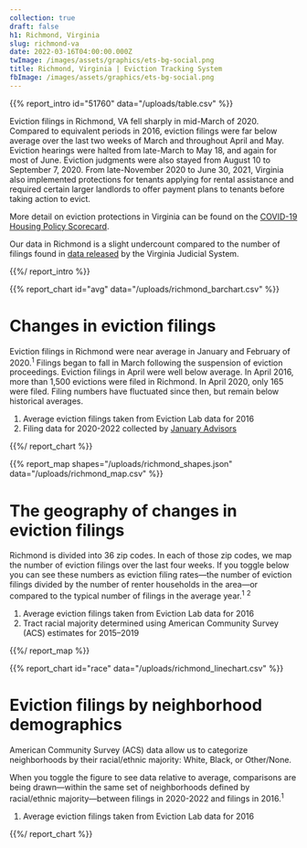 ```yaml
---
collection: true
draft: false
h1: Richmond, Virginia
slug: richmond-va
date: 2022-03-16T04:00:00.000Z
twImage: /images/assets/graphics/ets-bg-social.png
title: Richmond, Virginia | Eviction Tracking System
fbImage: /images/assets/graphics/ets-bg-social.png
---
```


{{% report_intro id="51760" data="/uploads/table.csv" %}}





Eviction filings in Richmond, VA fell sharply in mid-March of 2020. Compared to equivalent periods in 2016, eviction filings were far below average over the last two weeks of March and  throughout April and May. Eviction hearings were halted from late-March to May 18, and again for most of June. Eviction judgments were also stayed from August 10 to September 7, 2020. From late-November 2020 to June 30, 2021, Virginia also implemented protections for tenants applying for rental assistance and required certain larger landlords to offer payment plans to tenants before taking action to evict.

More detail on eviction protections in Virginia can be found on the [COVID-19 Housing Policy Scorecard](https://evictionlab.org/covid-policy-scorecard/va/).

Our data in Richmond is a slight undercount compared to the number of filings found in [data released](http://www.courts.state.va.us/courtadmin/aoc/judpln/csi/home.html) by the Virginia Judicial System.





{{%/ report_intro %}}



{{% report_chart id="avg" data="/uploads/richmond_barchart.csv" %}}

# Changes in eviction filings

Eviction filings in Richmond were near average in January and February of 2020.<sup>1</sup> Filings began to fall in March following the suspension of eviction proceedings. Eviction filings in April were well below average. In April 2016, more than 1,500 evictions were filed in Richmond. In April 2020, only 165 were filed. Filing numbers have fluctuated since then, but remain below historical averages.

1. Average eviction filings taken from Eviction Lab data for 2016
2. Filing data for 2020-2022 collected by [January Advisors](https://www.januaryadvisors.com/)

{{%/ report_chart %}}



{{% report_map shapes="/uploads/richmond_shapes.json" data="/uploads/richmond_map.csv" %}}



# The geography of changes in eviction filings

Richmond is divided into 36 zip codes. In each of those zip codes, we map the number of eviction filings over the last four weeks. If you toggle below you can see these numbers as eviction filing rates—the number of eviction filings divided by the number of renter households in the area—or compared to the typical number of filings in the average year.<sup>1</sup> <sup>2</sup>

1. Average eviction filings taken from Eviction Lab data for 2016
2. Tract racial majority determined using American Community Survey (ACS) estimates for 2015–2019



{{%/ report_map %}}



{{% report_chart id="race" data="/uploads/richmond_linechart.csv" %}}

# Eviction filings by neighborhood demographics

American Community Survey (ACS) data allow us to categorize neighborhoods by their racial/ethnic majority: White, Black, or Other/None. 

When you toggle the figure to see data relative to average, comparisons are being drawn—within the same set of neighborhoods defined by racial/ethnic majority—between filings in 2020-2022 and filings in 2016.<sup>1</sup>

1. Average eviction filings taken from Eviction Lab data for 2016

{{%/ report_chart %}}